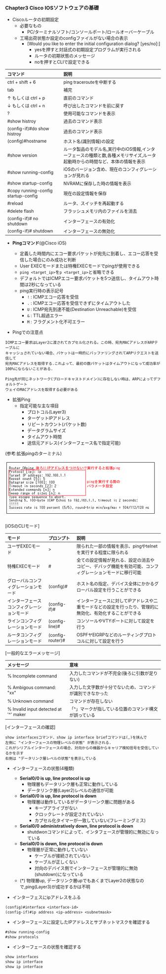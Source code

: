 ### Chapter3 Cisco IOSソフトウェアの基礎

- Ciscoルータの初期設定
    - 必要なもの
      - PC/ターミナルソフト/コンソールポート/ロールオーバーケーブル
  - 工場出荷状態か設定のconfigファイルがない場合の表示
      - [Would you like to enter the initial configuration dialog? [yes/no]:] 
        - yesを押すと対話式の初期設定プログラムが実行される
        - ルータの初期状態のメッセージ
        - noを押すとCLIで設定できる



|コマンド    |説明         |
|:-----------|:------------|
|ctrl + shift + 6|ping tracerouteを中断する|
|tab　|補完|
| ↑ もしくは ctrl + p　|直前のコマンド|
| ↓ もしくは ctrl + n　|呼び出したコマンドを前に戻す|
| ?　|使用可能なコマンドを表示|
| #show histroy　|過去のコマンド表示|
| (config-if)#do show histroy　|過去のコマンド表示|
| (config)#hostname <name>　|ホスト名(識別情報)の設定|
| #show version　|ルータ製品のモデル名,実行中のiOS情報,インターフェースの種類と数,各種メモリサイズ,ルータ起動時からの時間など、本体の情報を表示|
| #show running-config　|iOSのバージョン含め、現在のコンフィグレーションが見れる|
| #show startup-config　|NVRAMに保存した時の情報を表示|
| #copy running-config startup-config　|現在の設定情報を保存|
| #reload　|ルータ、スイッチを再起動する|
| #delete flash　|フラッシュメモリ内のファイルを消去|
| (config-if)# no shutdown　|インターフェースの有効化|
| (config-if)# shutdown　|インターフェースの無効化|


- **Pingコマンド**(@Cisco iOS)
  - 定義した時間内にエコー要求パケットが宛先に到着し、エコー応答を受信した場合にのみ成功と判断
  - User EXECモードまたは特権EXECモードでpingが使用できる
  - `ping <target_ip>`を`p <target_ip>`と省略できる
  - デフォルトではICMPエコー要求パケットを5つ送信し、タイムアウト時間は2秒になっている
  - ping実行時の表示記号
    - `!` : ICMPエコー応答を受信
    - `.` : ICMPエコー応答を受信できずにタイムアウトした
    - `U` : ICMP宛先到達不能(Destination Unreachable)を受信
    - `&` : TTL超過エラー
    - `M` : フラグメント化不可エラー
 
- Pingでの注意点
```
ICMPエコー要求はLayer2に渡されてカプセル化される。この時、宛先MACアドレスがARPテーブルに
キャッシュされていない場合、パケットは一時的にバッファリングされてARPリクエストを送信して
宛先MACアドレスを取得する.これよって、最初の数パケットはタイムアウトになって成功率が
100%にならないことがある.

Ping先が同じネットワーク(ブロードキャストドメイン)に存在しない時は、ARPによってデフォルトゲート
ウェイのMACアドレスを取得する必要がある
```

- 拡張Ping
  - 指定可能な主な項目
    - プロトコル(Layer3)
    - ターゲットIPアドレス
    - リピートカウント(パケット数)
    - データグラムサイズ
    - タイムアウト時間
    - 送信元アドレス(インターフェース名で指定可能)

(参考:拡張pingのターミナル)

![Alt Text](https://github.com/yhidetoshi/Pictures/raw/master/Network_Study/ping-ex.png)

[iOSのCLIモード]

|モード    |プロンプト     |説明         |
|:-----------|:------------|:------------|
|ユーザEXECモード| >       |限られた一部の情報を表示、pingやtelnetを実行する程度に限られる|  
|特権EXECモード  | #       |全ての設定情報が見れる、設定の消去やコピー、デバッグ機能を有効可能、コンフィグレーションモードに移行可能|
|グローバルコンフィグレーションモード|(config)#|ホスト名の指定、デバイス全体にかかるグローバル設定を行うことができる|
|インターフェースコンフィグレーションモード|(config-if)#|インターフェースに対してIPアドレスや二重モードなどの設定を行ったり、管理的に無効化、有効化することができる|
|ラインコンフィグレーションモード|(config-line)#|コンソールやVTYポートに対して設定を行う|
|ルータコンフィグレーションモード|(config-router)#|OSPFヤEIGRPなどのルーティングプロトコルに対して設定を行う|


[一般的なエラーメッセージ]

|メッセージ    |意味         |
|:-----------|:------------|
|% Incomplete command|入力したコマンドが不完全(後ろに引数が足りない)|
|% Ambigous command: "xx"|入力した文字数が十分でないため、コマンドが識別できなかった|
|% Unknown command|コマンドが存在しない|
|% Invalid input detected at '^' maker|「^」マークが指している位置のコマンド構文が誤っている|


[インターフェースの確認]
```
show interfacesコマンド、show ip interface briefコマンドは(,)を挟んで
左側に "インターフェースの物理レベルの状態" が表示される.
これがシリアルインターフェースの場合、対向からの機器からキャリア検知信号を受信しているかを示す
右側は "データリンク層レベルの状態"を表示している
```
- インターフェースの状態(4種類)
  - **Serial0/0 is up, line protocol is up** 
    - 物理層もデータリンク層も正常に動作している
    - データリンク層(Layer2)レベルの通信が可能
  - **Serial0/0 is up, line protocol is down**
    - 物理層は動作しているがデータリーンク層に問題がある
      - キープアライブがない
      - クロックレートが設定されていない
      - カプセル化タイマーが一致していない(フレーミングミス)
  - **Serial0/0 administratively down, line protocol is down**
    - shutdwonコマンドによって、インタフェースが管理的に無効になっている
  - **Serial0/0 is down, line protocol is down**
    - 物理層が正常に動作していない
        - ケーブルが接続されていない
        - ケーブルが正しくない
        - 対向のデバイス側でインターフェースが管理的に無効(shutdown)になっている
  - (*) 物理層up, データリンク層upでもあくまでLayer2の状態なので,ping(Layer3)が成功するかは不明


- インターフェスにipアドレスをふる
```
(config)#interface <interface-id>
(config-if)#ip address <ip-address> <subnetmask>

```

- インターフェースに設定したIPアドレスとサブネットマスクを確認する
```
#show running-config
#show protocols
```

- インターフェースの状態を確認する
```
show interfaces
show ip interface
show ip interface
```
